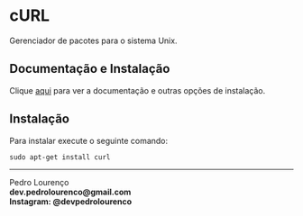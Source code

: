 # cURL

Gerenciador de pacotes para o sistema Unix.

## Documentação e Instalação

Clique [aqui](https://curl.haxx.se) para ver a documentação e outras opções de instalação.

## Instalação

Para instalar execute o seguinte comando:

```
sudo apt-get install curl
```

<hr>
<stong>Pedro Lourenço</strong><br>
<Strong>dev.pedrolourenco@gmail.com</strong><br>
<Strong>Instagram: @devpedrolourenco</strong>
